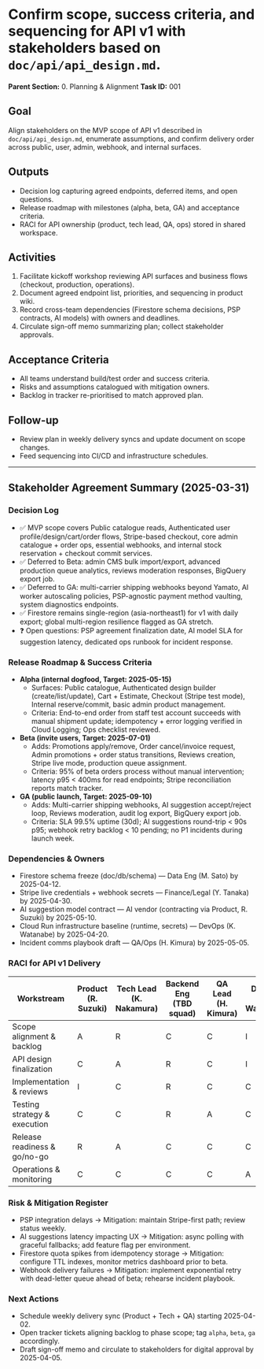 # Confirm scope, success criteria, and sequencing for API v1 with stakeholders based on `doc/api/api_design.md`.

**Parent Section:** 0. Planning & Alignment
**Task ID:** 001

## Goal
Align stakeholders on the MVP scope of API v1 described in `doc/api/api_design.md`, enumerate assumptions, and confirm delivery order across public, user, admin, webhook, and internal surfaces.

## Outputs
- Decision log capturing agreed endpoints, deferred items, and open questions.
- Release roadmap with milestones (alpha, beta, GA) and acceptance criteria.
- RACI for API ownership (product, tech lead, QA, ops) stored in shared workspace.

## Activities
1. Facilitate kickoff workshop reviewing API surfaces and business flows (checkout, production, operations).
2. Document agreed endpoint list, priorities, and sequencing in product wiki.
3. Record cross-team dependencies (Firestore schema decisions, PSP contracts, AI models) with owners and deadlines.
4. Circulate sign-off memo summarizing plan; collect stakeholder approvals.

## Acceptance Criteria
- All teams understand build/test order and success criteria.
- Risks and assumptions catalogued with mitigation owners.
- Backlog in tracker re-prioritised to match approved plan.

## Follow-up
- Review plan in weekly delivery syncs and update document on scope changes.
- Feed sequencing into CI/CD and infrastructure schedules.

---

## Stakeholder Agreement Summary (2025-03-31)

### Decision Log
- ✅ MVP scope covers Public catalogue reads, Authenticated user profile/design/cart/order flows, Stripe-based checkout, core admin catalogue + order ops, essential webhooks, and internal stock reservation + checkout commit services.
- ✅ Deferred to Beta: admin CMS bulk import/export, advanced production queue analytics, reviews moderation responses, BigQuery export job.
- ✅ Deferred to GA: multi-carrier shipping webhooks beyond Yamato, AI worker autoscaling policies, PSP-agnostic payment method vaulting, system diagnostics endpoints.
- ✅ Firestore remains single-region (asia-northeast1) for v1 with daily export; global multi-region resilience flagged as GA stretch.
- ❓ Open questions: PSP agreement finalization date, AI model SLA for suggestion latency, dedicated ops runbook for incident response.

### Release Roadmap & Success Criteria
- **Alpha (internal dogfood, Target: 2025-05-15)**
  - Surfaces: Public catalogue, Authenticated design builder (create/list/update), Cart + Estimate, Checkout (Stripe test mode), Internal reserve/commit, basic admin product management.
  - Criteria: End-to-end order from staff test account succeeds with manual shipment update; idempotency + error logging verified in Cloud Logging; Ops checklist reviewed.
- **Beta (invite users, Target: 2025-07-01)**
  - Adds: Promotions apply/remove, Order cancel/invoice request, Admin promotions + order status transitions, Reviews creation, Stripe live mode, production queue assignment.
  - Criteria: 95% of beta orders process without manual intervention; latency p95 < 400ms for read endpoints; Stripe reconciliation reports match tracker.
- **GA (public launch, Target: 2025-09-10)**
  - Adds: Multi-carrier shipping webhooks, AI suggestion accept/reject loop, Reviews moderation, audit log export, BigQuery export job.
  - Criteria: SLA 99.5% uptime (30d); AI suggestions round-trip < 90s p95; webhook retry backlog < 10 pending; no P1 incidents during launch week.

### Dependencies & Owners
- Firestore schema freeze (doc/db/schema) — Data Eng (M. Sato) by 2025-04-12.
- Stripe live credentials + webhook secrets — Finance/Legal (Y. Tanaka) by 2025-04-30.
- AI suggestion model contract — AI vendor (contracting via Product, R. Suzuki) by 2025-05-10.
- Cloud Run infrastructure baseline (runtime, secrets) — DevOps (K. Watanabe) by 2025-04-20.
- Incident comms playbook draft — QA/Ops (H. Kimura) by 2025-05-05.

### RACI for API v1 Delivery

| Workstream | Product (R. Suzuki) | Tech Lead (K. Nakamura) | Backend Eng (TBD squad) | QA Lead (H. Kimura) | DevOps (K. Watanabe) |
| --- | --- | --- | --- | --- | --- |
| Scope alignment & backlog | A | R | C | C | I |
| API design finalization | C | A | R | C | I |
| Implementation & reviews | I | C | R | C | C |
| Testing strategy & execution | C | C | R | A | C |
| Release readiness & go/no-go | R | A | C | C | C |
| Operations & monitoring | C | C | C | C | A |

### Risk & Mitigation Register
- PSP integration delays → Mitigation: maintain Stripe-first path; review status weekly.
- AI suggestions latency impacting UX → Mitigation: async polling with graceful fallbacks; add feature flag per environment.
- Firestore quota spikes from idempotency storage → Mitigation: configure TTL indexes, monitor metrics dashboard prior to beta.
- Webhook delivery failures → Mitigation: implement exponential retry with dead-letter queue ahead of beta; rehearse incident playbook.

### Next Actions
- Schedule weekly delivery sync (Product + Tech + QA) starting 2025-04-02.
- Open tracker tickets aligning backlog to phase scope; tag `alpha`, `beta`, `ga` accordingly.
- Draft sign-off memo and circulate to stakeholders for digital approval by 2025-04-05.

